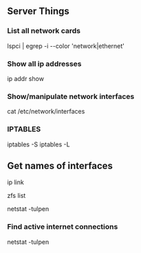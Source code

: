 ## Server Things

### List all network cards
lspci | egrep -i --color 'network|ethernet'

### Show all ip addresses
ip addr show

### Show/manipulate network interfaces
cat /etc/network/interfaces

### IPTABLES
iptables -S
iptables -L


## Get names of interfaces
ip link


zfs list

netstat -tulpen


### Find active internet connections
netstat -tulpen
